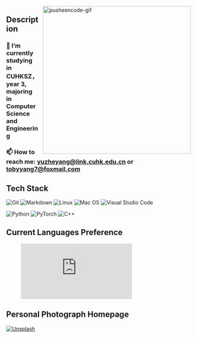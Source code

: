 <img width="400px" style="margin: 5px 5px 10px 10px;" align="right" alt="pusheencode-gif" src="https://raw.githubusercontent.com/TobyYang7/TobyYang7/main/assets/giphy.gif" />



## Description

### 🔭 I’m currently studying in CUHKSZ，year 3, majoring in Computer Science and Engineering 

<!-- - 🌱 I’m currently learning ... -->
<!-- - 👯 I’m looking to collaborate on ... -->
<!-- - 🤔 I’m looking for help with ... -->
<!-- - 💬 Ask me about ... -->
### 📫 How to reach me: [yuzheyang@link.cuhk.edu.cn](mailto:yuzheyang@link.cuhk.edu.cn) or [tobyyang7@foxmail.com](mailto:tobyyang7@foxmail.com)
<!-- - 😄 Pronouns: ... -->
<!-- - ⚡ Fun fact: ... -->

## Tech Stack

![Git](https://img.shields.io/badge/-Git-333333?style=flat&logo=git)
![Markdown](https://img.shields.io/badge/-Markdown-333333?style=flat&logo=markdown)
![Linux](https://img.shields.io/badge/-Linux-333333?style=flat&logo=Linux&logoColor=FCC624)
![Mac OS](https://img.shields.io/badge/-Mac%20OS-333333?style=flat&logo=apple)
![Visual Studio Code](https://img.shields.io/badge/Visual%20Studio%20Code-333333?style=flat&logo=visual-studio-code&logoColor=white)

![Python](https://img.shields.io/badge/-Python-333333?style=flat&logo=Python)
![PyTorch](https://img.shields.io/badge/-PyTorch-333333?style=flat&logo=pytorch)
![C++](https://img.shields.io/badge/-C%2B%2B-333333?style=flat&logo=c%2B%2B)


## Current Languages Preference
<figure><embed src="https://wakatime.com/share/@018b2d56-3f39-4069-992e-2ad50513ffd3/f1cc4b72-eec5-46e7-9465-3f76801f0e16.svg"></embed></figure>

## Personal Photograph Homepage
[![Unsplash](https://img.shields.io/badge/-Unsplash-333333?style=flat&logo=unsplash)](https://unsplash.com)

